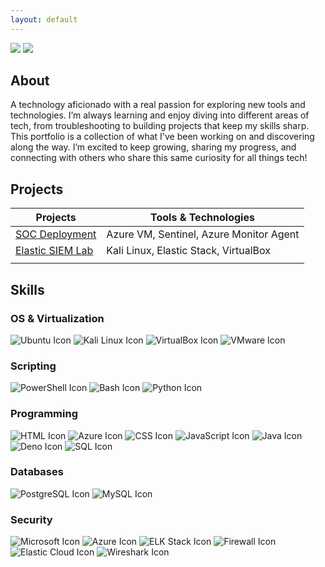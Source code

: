 ```yaml
---
layout: default
---
```

<div>
    <a href="https://www.linkedin.com/in/simardeep1098"><img src="https://img.shields.io/badge/-LinkedIn-0072b1?&style=for-the-badge&logo=linkedin&logoColor=white" /></a>
    <a href="https://github.com/Simardeep1098"><img src="https://img.shields.io/badge/-GitHub-000000?&style=for-the-badge&logo=github&logoColor=white" /></a>
</div>

## About
A technology aficionado with a real passion for exploring new tools and technologies. I’m always learning and enjoy diving into different areas of tech, from troubleshooting to building projects that keep my skills sharp. This portfolio is a collection of what I've been working on and discovering along the way. I’m excited to keep growing, sharing my progress, and connecting with others who share this same curiosity for all things tech!

## Projects

| Projects                                         | Tools & Technologies         |
|-----------------------------------------------|----------------------------|
| [SOC Deployment](https://simardeep1098.github.io/soc-deployment.github.io/)	   | Azure VM, Sentinel, Azure Monitor Agent    |
| [Elastic SIEM Lab](https://simardeep1098.github.io/elastic-siem-lab.github.io/)     | Kali Linux, Elastic Stack, VirtualBox   |
|  |          |

## Skills
### OS & Virtualization
<div>
    <img src="https://img.icons8.com/color/48/000000/ubuntu.png" alt="Ubuntu Icon"/>
    <img src="https://img.icons8.com/color/48/000000/kali-linux.png" alt="Kali Linux Icon"/>
    <img src="https://img.icons8.com/color/48/000000/virtualbox.png" alt="VirtualBox Icon"/>
    <img src="https://img.icons8.com/color/48/000000/vmware.png" alt="VMware Icon"/>
</div>

### Scripting
<div>
    <img src="https://img.icons8.com/color/48/000000/powershell.png" alt="PowerShell Icon"/>
    <img src="https://img.icons8.com/color/48/000000/bash.png" alt="Bash Icon"/>
    <img src="https://img.icons8.com/color/48/000000/python.png" alt="Python Icon"/>
</div>

### Programming
<div>
    <img src="https://img.icons8.com/color/48/000000/html-5.png" alt="HTML Icon"/>
    <img src="https://img.icons8.com/color/48/000000/azure-1.png" alt="Azure Icon"/>
    <img src="https://img.icons8.com/color/48/000000/css3.png" alt="CSS Icon"/>
    <img src="https://img.icons8.com/color/48/000000/javascript.png" alt="JavaScript Icon"/>
    <img src="https://img.icons8.com/color/48/000000/java-coffee-cup-logo.png" alt="Java Icon"/>
    <img src="https://img.icons8.com/color/48/000000/deno.png" alt="Deno Icon"/>
    <img src="https://img.icons8.com/color/48/000000/sql.png" alt="SQL Icon"/>

</div>

### Databases
<div>
    <img src="https://img.icons8.com/color/48/000000/postgreesql.png" alt="PostgreSQL Icon"/>
    <img src="https://img.icons8.com/color/48/000000/mysql.png" alt="MySQL Icon"/>
</div>

### Security
<div>
    <img src="https://img.icons8.com/color/48/000000/microsoft.png" alt="Microsoft Icon"/>
    <img src="https://img.icons8.com/color/48/000000/microsoft-azure.png" alt="Azure Icon"/>
    <img src="https://img.icons8.com/color/48/000000/elk-stack.png" alt="ELK Stack Icon"/>
    <img src="https://img.icons8.com/color/48/000000/firewall.png" alt="Firewall Icon"/>
    <img src="https://img.icons8.com/color/48/000000/elastic-cloud.png" alt="Elastic Cloud Icon"/>
    <img src="https://img.icons8.com/color/50/000000/wireshark.png" alt="Wireshark Icon"/>


</div>   
  

    



## 
